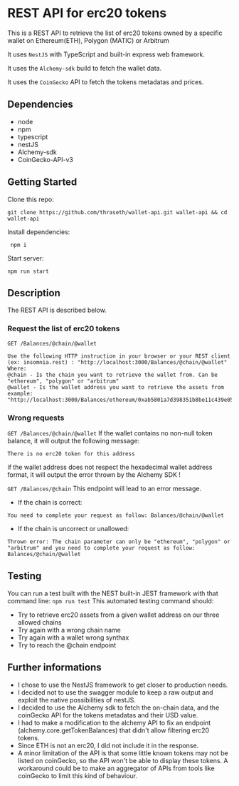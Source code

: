 # REST API for erc20 tokens

This is a REST API to retrieve the list of erc20 tokens owned by a specific wallet on Ethereum(ETH), Polygon (MATIC) or Arbitrum

It uses `NestJS` with TypeScript and built-in express web framework.

It uses the `Alchemy-sdk` build to fetch the wallet data.

It uses the `CoinGecko` API to fetch the tokens metadatas and prices.

## Dependencies

* node
* npm
* typescript
* nestJS
* Alchemy-sdk
* CoinGecko-API-v3


## Getting Started
Clone this repo:
```
git clone https://github.com/thraseth/wallet-api.git wallet-api && cd wallet-api
```

Install dependencies:
```
 npm i
```

Start server:
```
npm run start
```

## Description

The REST API is described below.

### Request the list of erc20 tokens

`GET /Balances/@chain/@wallet`

```
Use the following HTTP instruction in your browser or your REST client (ex: insomnia.rest) : "http://localhost:3000/Balances/@chain/@wallet"
Where:
@chain - Is the chain you want to retrieve the wallet from. Can be "ethereum", "polygon" or "arbitrum"
@wallet - Is the wallet address you want to retrieve the assets from
example: "http://localhost:3000/Balances/ethereum/0xab5801a7d398351b8be11c439e05c5b3259aec9b"
```

### Wrong requests

`GET /Balances/@chain/@wallet`
If the wallet contains no non-null token balance, it will output the following message:
```
There is no erc20 token for this address
```

if the wallet address does not respect the hexadecimal wallet address format, it will output the error thrown by the Alchemy SDK !



`GET /Balances/@chain`
This endpoint will lead to an error message.

* If the chain is correct:
```
You need to complete your request as follow: Balances/@chain/@wallet
```
* If the chain is uncorrect or unallowed:
```
Thrown error: The chain parameter can only be "ethereum", "polygon" or "arbitrum" and you need to complete your request as follow: Balances/@chain/@wallet
```
## Testing

You can run a test built with the NEST built-in JEST framework with that command line:
`npm run test`
This automated testing command should:
* Try to retrieve erc20 assets from a given wallet address on our three allowed chains
* Try again with a wrong chain name
* Try again with a wallet wrong synthax
* Try to reach the @chain endpoint 

## Further informations

* I chose to use the NestJS framework to get closer to production needs. 
* I decided not to use the swagger module to keep a raw output and exploit the native possibilities of nestJS.
* I decided to use the Alchemy sdk to fetch the on-chain data, and the coinGecko API for the tokens metadatas and their USD value.
* I had to make a modification to the alchemy API to fix an endpoint (alchemy.core.getTokenBalances) that didn't allow filtering erc20 tokens. 
* Since ETH is not an erc20, I did not include it in the response.
* A minor limitation of the API is that some little known tokens may not be listed on coinGecko, so the API won't be able to display these tokens. A workaround could be to make an aggregator of APIs from tools like coinGecko to limit this kind of behaviour.
